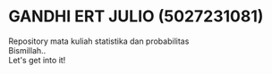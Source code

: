 # GANDHI ERT JULIO (5027231081)
Repository mata kuliah statistika dan probabilitas <br>
Bismillah..  <br> 
Let's get into it!
